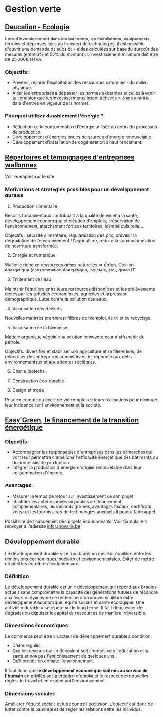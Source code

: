 # Gestion verte

## [Deucalion - Ecologie](https://www.deucalion.be/fr/home/subsides-jusqua-50-pour-investissements-ecologiques-131/?type=0&locatie=0)

Lors d'investissement dans les bâtiments, les installations, équipements, terrains et dépenses liées au transfert de technologies, il est possible d'ouvrir une demande de subside - aides calculées sur base du surcoût des mesures (entre 6% et 50% du montant). L'investissement minimum doit être de 25 000€ HTVA.

### Objectifs:

- Prévenir, réparer l'exploitation des ressources naturelles - du milieu physique.
- Aider les entreprises à dépasser les normes existantes et celles à venir (à condition que les investissements soient achevés > 3 ans avant la date d'entrée en vigueur de la norme).

### Pourquoi utiliser durablement l'énergie ?

- Réduction de la consommation d'énergie utilisée au cours du processus de production.
- Développement d'énergies issues de sources d'énergie renouvelable.
- Développement d'installation de cogénération à haut rendement.

## [Répertoires et témoignages d'entreprises wallonnes](https://www.awex-export.be/fr/entreprendre-durable-a-l-international/repertoires-et-temoignages-d-entreprises-wallonnes)

Voir exemples sur le site

### Motivations et stratégies possibles pour un développement durable

1. Production alimentaire

Besoins fondamentaux contribuant à la qualité de vie et à la santé, développement économique et création d'emplois, préservation de l'environnement, attachement fort aux territoires, identité culturelle,...

Objectifs : sécurité alimentaire, régularisation des prix, prévenir la dégradation de l'environnement / l'agriculture, réduire la surconsommation de nourriture transformée.

2. Energie et numérique

Wallonie riche en ressources _grises_ naturelles => éolien. Gestion énergétique (consommation énergétique, logiciels, etc), green IT

3. Traitement de l'eau

Maintenir l’équilibre entre leurs ressources disponibles et les prélèvements dictés par les activités économiques, agricoles et la pression démographique. Lutte contre la pollution des eaux.

4. Valorisation des déchets

Nouvelles matières premières: filières de réemploi, de tri et de recyclage.

5. Valorisation de la biomasse

Matière organique végétale => solution innovante pour s'affranchir du pétrole.

Objectifs: diversifier et stabiliser son agriculture et sa filière bois, de relocaliser des entreprises compétitives, de répondre aux défis environnementaux et aux attentes sociétales.

6. Chimie biotechs

7. Construction éco-durable

8. Design et mode

Prise en compte du cycle de vie complet de leurs réalisations pour diminuer leur incidence sur l'environnement et la société.


## [Easy'Green, le financement de la transition énergétique](https://energie.wallonie.be/fr/financement-d-entreprises-innovantes.html?IDC=7625)

### Objectifs: 

* Accompagner les responsables d'entreprises dans les démarches qui vont leur permettre d'améliorer l'efficacité énergétique des bâtiments ou du processus de production
* Intégrer la production d'énergie d'origine renouvelable dans leur consommation d'énergie.

### Avantages:

* Mesurer le temps de retour sur investissement de son projet
* Identifier les acteurs privés ou publics de financement complémentaires, les incitants (primes, avantages fiscaux, certificats verts) et les fournisseurs de technologies auxquels il pourra faire appel.

Possibilité de financement des projets éco-innovants. Voir [formulaire](https://www.sowalfin.be/financement/easy-green-prise-de-participation-dans-lentreprise/) à renvoyer à l'adresse info@novallia.be

## Développement durable

Le développement durable vise à instaurer un meilleur équilibre entre les dimensions économiques, sociales et environnementales. Éviter de mettre en péril les équilibres fondamentaux.

### Définition

Le développement durable est un « développement qui répond aux besoins actuels sans compromettre la capacité des générations futures de répondre aux leurs ».  Synonyme de recherche d'un nouvel équilibre entre développement économique, équité sociale et santé écologique. Une activité « durable » se répète sur le long terme. Il faut donc éviter de dégrader ou dépuiser le capital de ressources de manière irréversible.

### Dimensions économiques

Le commerce peut être un acteur de développement durable à condition:

* D'être réguler.
* Que les revenus qui en découlent soit orientés vers l'éducation et la santé et non pas l'enrichissement de quelques uns.
* Qu'il prenne en compte l'environnement.

Il faut donc que **le développement économique soit mis au service de l'humain** en privilégiant la création d'emploi et le respect des nouvelles règles de travail et en respectant l'environnement.

### Dimensions sociales

Améliorer l'équité sociale et lutte contre l'exclusion. L'objectif est donc de lutter contre la pauvreté et de régler les relations entre les individus.
